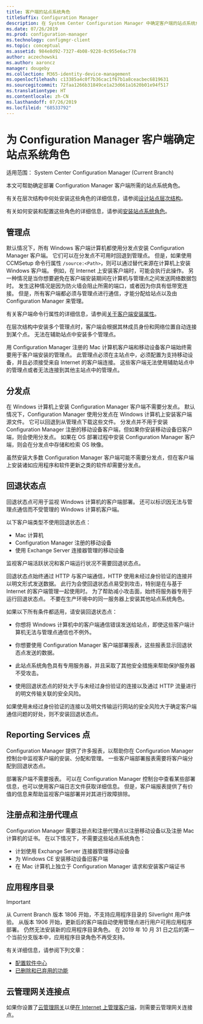 ```yaml
---
title: 客户端的站点系统角色
titleSuffix: Configuration Manager
description: 在 System Center Configuration Manager 中确定客户端的站点系统角色。
ms.date: 07/26/2019
ms.prod: configuration-manager
ms.technology: configmgr-client
ms.topic: conceptual
ms.assetid: 984e8d92-7327-4b08-9228-0c955e6ac778
author: aczechowski
ms.author: aaroncz
manager: dougeby
ms.collection: M365-identity-device-management
ms.openlocfilehash: c13385a4c0f7b36cac1f67b1a8ceacbec6819631
ms.sourcegitcommit: 72faa1266b31849ce1a23d661a1620b01e94f517
ms.translationtype: HT
ms.contentlocale: zh-CN
ms.lasthandoff: 07/26/2019
ms.locfileid: "68533792"
---
```

# <a name="determine-the-site-system-roles-for-configuration-manager-clients"></a>为 Configuration Manager 客户端确定站点系统角色

适用范围：  System Center Configuration Manager (Current Branch)

本文可帮助确定部署 Configuration Manager 客户端所需的站点系统角色。

有关在层次结构中何处安装这些角色的详细信息，请参阅[设计站点层次结构](/sccm/core/plan-design/hierarchy/design-a-hierarchy-of-sites)。  

有关如何安装和配置这些角色的详细信息，请参阅[安装站点系统角色](/sccm/core/servers/deploy/configure/install-site-system-roles)。  

## <a name="management-point"></a>管理点

默认情况下，所有 Windows 客户端计算机都使用分发点安装 Configuration Manager 客户端。 它们可以在分发点不可用时回退到管理点。 但是，如果使用 CCMSetup 命令行属性 `/source:<Path>`，则可以通过替代来源在计算机上安装 Windows 客户端。 例如，在 Internet 上安装客户端时，可能会执行此操作。 另一种情况是当你想要避免在客户端安装期间在计算机与管理点之间发送网络数据包时。 发生这种情况是因为防火墙会阻止所需的端口，或者因为你具有低带宽连接。 但是，所有客户端都必须与管理点进行通信，才能分配给站点以及由 Configuration Manager 来管理。  

有关客户端命令行属性的详细信息，请参阅[关于客户端安装属性](/sccm/core/clients/deploy/about-client-installation-properties)。  

在层次结构中安装多个管理点时，客户端会根据其林成员身份和网络位置自动连接到某个点。 无法在辅助站点中安装多个管理点。  

用 Configuration Manager 注册的 Mac 计算机客户端和移动设备客户端始终需要用于客户端安装的管理点。 此管理点必须在主站点中，必须配置为支持移动设备，并且必须接受来自 Internet 的客户端连接。 这些客户端无法使用辅助站点中的管理点或者无法连接到其他主站点中的管理点。  

## <a name="distribution-point"></a>分发点

在 Windows 计算机上安装 Configuration Manager 客户端不需要分发点。 默认情况下，Configuration Manager 使用分发点在 Windows 计算机上安装客户端源文件。 它可以回退到从管理点下载这些文件。 分发点并不用于安装 Configuration Manager 注册的移动设备客户端，但如果你安装移动设备旧客户端，则会使用分发点。 如果在 OS 部署过程中安装 Configuration Manager 客户端，则会在分发点中存储和检索 OS 映像。

虽然安装大多数 Configuration Manager 客户端可能不需要分发点，但在客户端上安装诸如应用程序和软件更新之类的软件却需要分发点。  

## <a name="fallback-status-point"></a>回退状态点

回退状态点可用于监视 Windows 计算机的客户端部署。 还可以标识因无法与管理点通信而不受管理的 Windows 计算机客户端。

以下客户端类型不使用回退状态点：

- Mac 计算机
- Configuration Manager 注册的移动设备
- 使用 Exchange Server 连接器管理的移动设备

监视客户端活跃状况和客户端运行状况不需要回退状态点。  

回退状态点始终通过 HTTP 与客户端通信，HTTP 使用未经过身份验证的连接并以明文形式发送数据。 此行为会使回退状态点易受到攻击，特别是在与基于 Internet 的客户端管理一起使用时。 为了帮助减小攻击面，始终将服务器专用于运行回退状态点。 不要在生产环境中的同一服务器上安装其他站点系统角色。  

如果以下所有条件都适用，请安装回退状态点：  

- 你想将 Windows 计算机中的客户端通信错误发送给站点，即使这些客户端计算机无法与管理点通信也不例外。  

- 你想要使用 Configuration Manager 客户端部署报表，这些报表显示回退状态点发送的数据。  

- 此站点系统角色具有专用服务器，并且采取了其他安全措施来帮助保护服务器不受攻击。  

- 使用回退状态点的好处大于与未经过身份验证的连接以及通过 HTTP 流量进行的明文传输关联的安全风险。  

如果使用未经过身份验证的连接以及明文传输运行网站的安全风险大于确定客户端通信问题的好处，则不安装回退状态点。  

## <a name="reporting-services-point"></a>Reporting Services 点

Configuration Manager 提供了许多报表，以帮助你在 Configuration Manager 控制台中监视客户端的安装、分配和管理。 一些客户端部署报表需要将客户端分配到回退状态点。  

部署客户端不需要报表。 可以在 Configuration Manager 控制台中查看某些部署信息，也可以使用客户端日志文件获取详细信息。 但是，客户端报表提供了有价值的信息来帮助监视客户端部署并对其进行故障排除。  

## <a name="enrollment-point-and-enrollment-proxy-point"></a>注册点和注册代理点

Configuration Manager 需要注册点和注册代理点以注册移动设备以及注册 Mac 计算机的证书。 在以下情况下，不需要这些站点系统角色：

- 计划使用 Exchange Server 连接器管理移动设备
- 为 Windows CE 安装移动设备旧客户端
- 在 Mac 计算机上独立于 Configuration Manager 请求和安装客户端证书

## <a name="application-catalog"></a>应用程序目录

> [!Important]  
> 从 Current Branch 版本 1806 开始，不支持应用程序目录的 Silverlight 用户体验。 从版本 1906 开始，更新后的客户端自动使用管理点进行用户可用应用程序部署。 仍然无法安装新的应用程序目录角色。 在 2019 年 10 月 31 日之后的第一个当前分支版本中，应用程序目录角色不再受支持。  
>
> 有关详细信息，请参阅下列文章：
>
> - [配置软件中心](/sccm/apps/plan-design/plan-for-software-center#bkmk_userex)
> - [已删除和已弃用的功能](/sccm/core/plan-design/changes/deprecated/removed-and-deprecated-cmfeatures)  

## <a name="cloud-management-gateway-connector-point"></a>云管理网关连接点

如果你设置了[云管理网关](/sccm/core/clients/manage/setup-cloud-management-gateway)以便[在 Internet 上管理客户端](/sccm/core/clients/manage/manage-clients-internet)，则需要云管理网关连接点。
